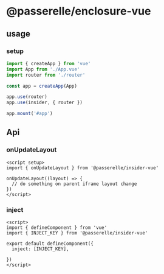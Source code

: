 # @passerelle/enclosure-vue

## usage

### setup

```ts
import { createApp } from 'vue'
import App from './App.vue'
import router from './router'

const app = createApp(App)

app.use(router)
app.use(insider, { router })

app.mount('#app')
```

## Api

### onUpdateLayout

```vue
<script setup>
import { onUpdateLayout } from '@passerelle/insider-vue'

onUpdateLayout((layout) => {
  // do something on parent iframe layout change
})
</script>
```

### inject

```vue
<script>
import { defineComponent } from 'vue'
import { INJECT_KEY } from '@passerelle/insider-vue'

export default defineComponent({
  inject: [INJECT_KEY],
  
})
</script>
